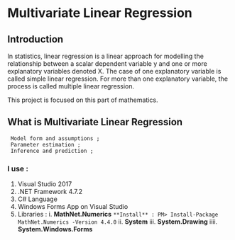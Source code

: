 # Multivariate Linear Regression

## Introduction

In statistics, linear regression is a linear approach for modelling the relationship between a scalar dependent variable y and one or more explanatory variables denoted X. 
The case of one explanatory variable is called simple linear regression. 
For more than one explanatory variable, the process is called multiple linear regression.

This project is focused on this part of mathematics.

## What is Multivariate Linear Regression

```
 Model form and assumptions ;
 Parameter estimation ; 
 Inference and prediction ; 
```

### I use : 
1. Visual Studio 2017 
2. .NET Framework 4.7.2 
3. C# Language 
4. Windows Forms App on Visual Studio 
5. Libraries : 
	i. **MathNet.Numerics**
		```
		**Install** : PM> Install-Package MathNet.Numerics -Version 4.4.0
		```
	ii. **System**
	iii. **System.Drawing**
	iiii. **System.Windows.Forms**
